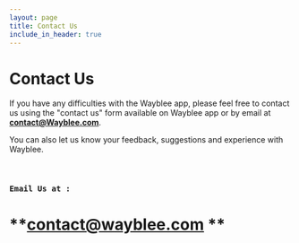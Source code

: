 ```yaml
---
layout: page
title: Contact Us
include_in_header: true
---
```


# Contact Us

If you have any difficulties with the Wayblee app, please feel free to contact us using the "contact us" form available on Wayblee app or by email at **<contact@Wayblee.com>**.

You can also let us know your feedback, suggestions and experience with Wayblee.

<br>

### `Email Us at :`
# **<contact@wayblee.com> **
